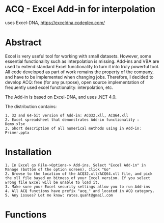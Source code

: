 # ACQ - Excel Add-in for interpolation 
uses Excel-DNA, https://exceldna.codeplex.com/

# Abstract 
Excel is very useful tool for working with small datasets. However, some essential functionality such as interpolation is missing. Add-ins and VBA are used to extend standard Excel functionality to turn it into truly powerful tool. All code developed as part of work remains the property of the company, and have to be implemented when changing jobs. Therefore, I decided to develop ACQ: free (for any purpose), open source implementation of frequently used excel functionality: interpolation, etc. 

The Add-in is based on Excel-DNA, and uses .NET 4.0.

The distribution contains: 

	1. 32 and 64-bit version of Add-in: ACQ32.xll, ACQ64.xll
	2. Excel spreadsheet that demonstrates Add-in functionality : Demo.xlsx
	3. Short description of all numerical methods using in Add-in: Primer.pptx 
	

# Installation 
	1. In Excel go File->Options-> Add-ins. Select "Excel Add-in" in Manage (bottom of the option screen), Click "Go"
	2. Browse to the location of the ACQ32.xll/ACQ64.xll file, and pick the xll file based on bitness of your Excel version. If you select wrong file Excel will be unable to load it.
	3. Make sure your Excel security settings allow you to run Add-ins 
	4. All ACQ functions have prefix "acq_" and located in ACQ category.
	5. Any issues? Let me know: rates.quant@gmail.com
    
# Functions